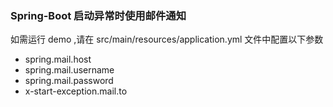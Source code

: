 ### Spring-Boot 启动异常时使用邮件通知
如需运行 demo ,请在 src/main/resources/application.yml 文件中配置以下参数
- spring.mail.host
- spring.mail.username
- spring.mail.password
- x-start-exception.mail.to

